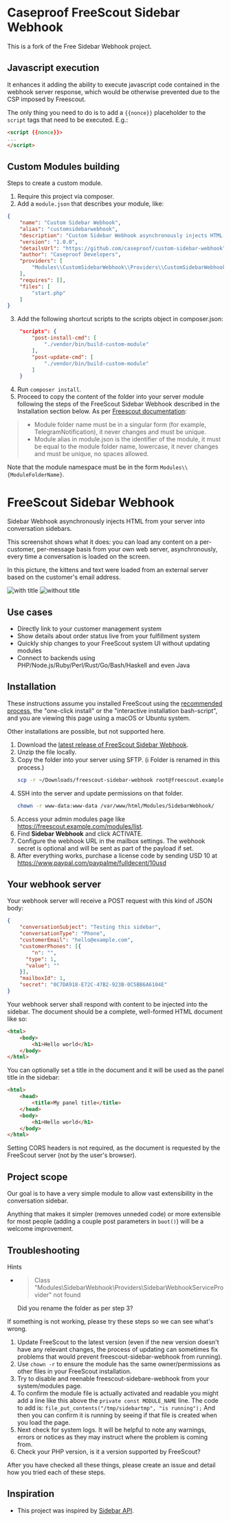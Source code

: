 # Caseproof FreeScout Sidebar Webhook

This is a fork of the Free Sidebar Webhook project.

## Javascript execution

It enhances it adding the ability to execute javascript code contained in the webhook server response, 
which would be otherwise prevented due to the CSP imposed by Freescout. 

The only thing you need to do is to add a `{{nonce}}` placeholder to the `script` tags that need to be executed. E.g.:
```html
<script {{nonce}}>
...
</script>
``` 

## Custom Modules building

Steps to create a custom module.
1) Require this project via composer.
2) Add a `module.json` that describes your module, like:
```json
{
    "name": "Custom Sidebar Webhook",
    "alias": "customsidebarwebhook",
    "description": "Custom Sidebar Webhook asynchronously injects HTML from your server into conversation sidebars.",
    "version": "1.0.0",
    "detailsUrl": "https://github.com/caseproof/custom-sidebar-webhook",
    "author": "Caseproof Developers",
    "providers": [
        "Modules\\CustomSidebarWebhook\\Providers\\CustomSidebarWebhookServiceProvider"
    ],
    "requires": [],
    "files": [
        "start.php"
    ]
}
```
3) Add the following shortcut scripts to the scripts object in composer.json:
```json
    "scripts": {
        "post-install-cmd": [
            "./vendor/bin/build-custom-module"
        ],
        "post-update-cmd": [
            "./vendor/bin/build-custom-module"
        ]
    }
```
4) Run `composer install`.
5) Proceed to copy the content of the folder into your server module following the steps of the FreeScout Sidebar Webhook described in the Installation section below.
As per [Freescout documentation](https://gdoc.pub/doc/e/2PACX-1vSLbWqFvwlTvr_akQ9hu52-TfRJ9J-0HhpMuuvxHq5ch9qkI6HoGat8Y2mDxyMTasFX2ijSybNFCkBx):

> - Module folder name must be in a singular form (for example, TelegramNotification), it never changes and must be unique.
> - Module alias in module.json is the identifier of the module, it must be equal to the module folder name, lowercase, it never changes and must be unique, no spaces allowed.

Note that the module namespace must be in the form `Modules\\{ModuleFolderName}`.


# FreeScout Sidebar Webhook
Sidebar Webhook asynchronously injects HTML from your server into conversation sidebars.

This screenshot shows what it does: you can load any content on a per-customer, per-message basis from your own web server, asynchronously, every time a conversation is loaded on the screen.

In this picture, the kittens and text were loaded from an external server based on the customer's email address.

![with title](sidebar-with-title.png)
![without title](sidebar-without-title.png)

## Use cases

- Directly link to your customer management system
- Show details about order status live from your fulfillment system
- Quickly ship changes to your FreeScout system UI without updating modules
- Connect to backends using PHP/Node.js/Ruby/Perl/Rust/Go/Bash/Haskell and even Java

## Installation

These instructions assume you installed FreeScout using the [recommended process](https://github.com/freescout-helpdesk/freescout/wiki/Installation-Guide), the "one-click install" or the "interactive installation bash-script", and you are viewing this page using a macOS or Ubuntu system.

Other installations are possible, but not supported here.

1. Download the [latest release of FreeScout Sidebar Webhook](https://github.com/fulldecent/freescout-sidebar-webhook/releases).
2. Unzip the file locally.
3. Copy the folder into your server using SFTP. (ℹ️ Folder is renamed in this process.)
   ```sh
   scp -r ~/Downloads/freescout-sidebar-webhook root@freescout.example.com:/var/www/html/Modules/SidebarWebhook/
   ```
4. SSH into the server and update permissions on that folder. 
   ```sh
   chown -r www-data:www-data /var/www/html/Modules/SidebarWebhook/
   ```
5. Access your admin modules page like https://freescout.example.com/modules/list.
6. Find **Sidebar Webhook** and click ACTIVATE.
7. Configure the webhook URL in the mailbox settings. The webhook secret is optional and will be sent as part of the payload if set.
8. After everything works, purchase a license code by sending USD 10 at https://www.paypal.com/paypalme/fulldecent/10usd

## Your webhook server

Your webhook server will receive a POST request with this kind of JSON body:
```json
{
    "conversationSubject": "Testing this sidebar",
    "conversationType": "Phone",
    "customerEmail": "hello@example.com",
    "customerPhones": [{
	    "n": "",
      "type": 1,
      "value": ""
    }],
    "mailboxId": 1,
    "secret": "0C7DA918-E72C-47B2-923B-0C5BB6A6104E"
}
```

Your webhook server shall respond with content to be injected into the sidebar. The document should be a complete, well-formed HTML document like so:

```html
<html>
    <body>
        <h1>Hello world</h1>
    </body>
</html>
```

You can optionally set a title in the document and it will be used as the panel title in the sidebar:

```html
<html>
    <head>
        <title>My panel title</title>
    </head>
    <body>
        <h1>Hello world</h1>
    </body>
</html>
```
Setting CORS headers is not required, as the document is requested by the FreeScout server (not by the user's browser).

## Project scope

Our goal is to have a very simple module to allow vast extensibility in the conversation sidebar.

Anything that makes it simpler (removes unneded code) or more extensible for most people (adding a couple post parameters in `boot()`) will be a welcome improvement.

## Troubleshooting

Hints

* >  Class "Modules\SidebarWebhook\Providers\SidebarWebhookServiceProvider" not found

  Did you rename the folder as per step 3?

If something is not working, please try these steps so we can see what's wrong.

1. Update FreeScout to the latest version (even if the new version doesn't have any relevant changes, the process of updating can sometimes fix problems that would prevent freescout-sidebar-webhook from running).
2. Use `chown -r` to ensure the module has the same owner/permissions as other files in your FreeScout installation.
3. Try to disable and reenable freescout-sidebare-webhook from your system/modules page.
4. To confirm the module file is actually activated and readable you might add a line like this above the `private const MODULE_NAME` line. The code to add is: `file_put_contents("/tmp/sidebartmp", "is running");` And then you can confirm it is running by seeing if that file is created when you load the page.
5. Next check for system logs. It will be helpful to note any warnings, errors or notices as they may instruct where the problem is coming from.
6. Check your PHP version, is it a version supported by FreeScout?

After you have checked all these things, please create an issue and detail how you tried each of these steps.

## Inspiration

* This project was inspired by [Sidebar API](https://scoutdevs.com/downloads/sidebar-api/).

